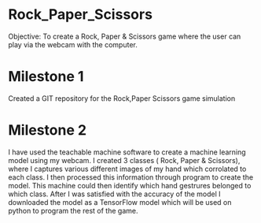 # Rock_Paper_Scissors
Objective: To create a Rock, Paper & Scissors game where the user can play via the webcam with the computer.


# Milestone 1
Created a GIT repository for the Rock,Paper Scissors game simulation

# Milestone 2
I have used the teachable machine software to create a machine learning model using my webcam. I created 3 classes ( Rock, Paper & Scissors), where I captures various different images of my hand which corrolated to each class. I then processed this information through program to create the model. This machine could then identify which hand gestrures belonged to which class. After I was satisfied with the accuracy of the model I downloaded the model as a TensorFlow model which will be used on python to program the rest of the game. 
